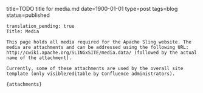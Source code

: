 title=TODO title for media.md 
date=1900-01-01
type=post
tags=blog
status=published
~~~~~~
translation_pending: true
Title: Media

This page holds all media required for the Apache Sling website. The media are attachments and can be addressed using the following URL: http://cwiki.apache.org/SLINGxSITE/media.data/ (followed by the actual name of the attachment).

Currently, some of these attachments are used by the overall site template (only visible/editable by Confluence administrators).

{attachments}
